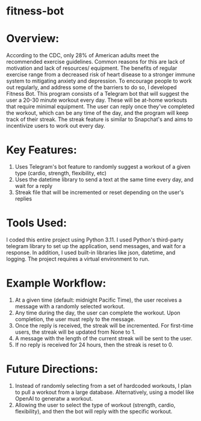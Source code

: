 # fitness-bot

# Overview:
According to the CDC, only 28% of American adults meet the recommended exercise guidelines. Common reasons for this are lack of motivation and lack of resources/ equipment. The benefits of regular exercise range from a decreased risk of heart disease to a stronger immune system to mitigating anxiety and depression. To encourage people to work out regularly, and address some of the barriers to do so, I developed Fitness Bot. This program consists of a Telegram bot that will suggest the user a 20-30 minute workout every day. These will be at-home workouts that require minimal equipment. The user can reply once they've completed the workout, which can be any time of the day, and the program will keep track of their streak. The streak feature is similar to Snapchat's and aims to incentivize users to work out every day.

# Key Features: 
1. Uses Telegram's bot feature to randomly suggest a workout of a given type (cardio, strength, flexibility, etc)
2. Uses the datetime library to send a text at the same time every day, and wait for a reply
3. Streak file that will be incremented or reset depending on the user's replies

# Tools Used:
I coded this entire project using Python 3.11. I used Python's third-party telegram library to set up the application, send messages, and wait for a response. In addition, I used built-in libraries like json, datetime, and logging. The project requires a virtual environment to run.

# Example Workflow:
1. At a given time (default: midnight Pacific Time), the user receives a message with a randomly selected workout.
2. Any time during the day, the user can complete the workout. Upon completion, the user must reply to the message.
3. Once the reply is received, the streak will be incremented. For first-time users, the streak will be updated from None to 1.
4. A message with the length of the current streak will be sent to the user.
5. If no reply is received for 24 hours, then the streak is reset to 0.

# Future Directions:
1. Instead of randomly selecting from a set of hardcoded workouts, I plan to pull a workout from a large database. Alternatively, using a model like OpenAI to generatw a workout.
2. Allowing the user to select the type of workout (strength, cardio, flexibility), and then the bot will reply with the specific workout.

